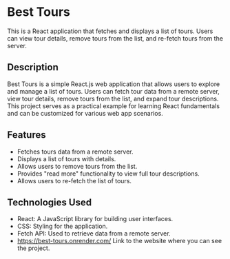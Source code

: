 # Best Tours

This is a React application that fetches and displays a list of tours. Users can view tour details, remove tours from the list, and re-fetch tours from the server.

## Description

Best Tours is a simple React.js web application that allows users to explore and manage a list of tours. Users can fetch tour data from a remote server, view tour details, remove tours from the list, and expand tour descriptions. This project serves as a practical example for learning React fundamentals and can be customized for various web app scenarios.

## Features

- Fetches tours data from a remote server.
- Displays a list of tours with details.
- Allows users to remove tours from the list.
- Provides "read more" functionality to view full tour descriptions.
- Allows users to re-fetch the list of tours.

## Technologies Used

- React: A JavaScript library for building user interfaces.
- CSS: Styling for the application.
- Fetch API: Used to retrieve data from a remote server.
- https://best-tours.onrender.com/ Link to the website where you can see the project.
